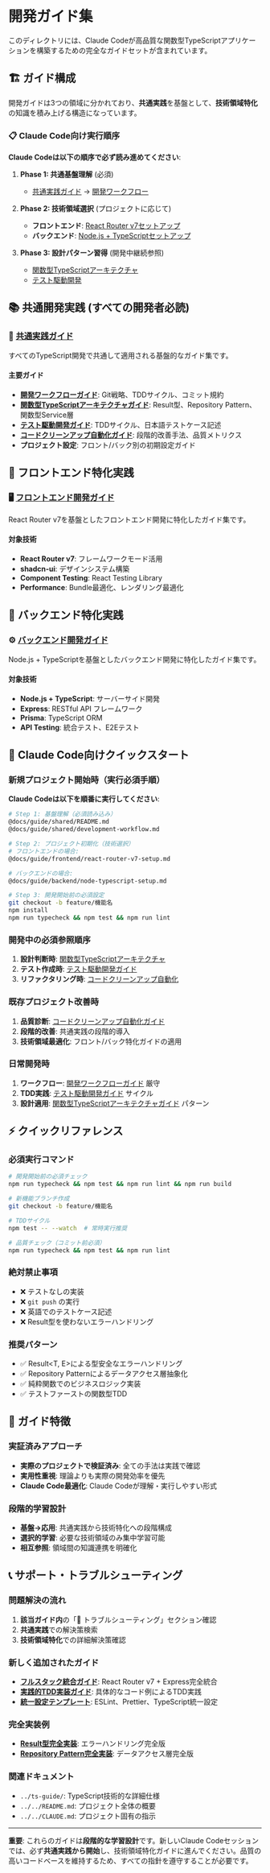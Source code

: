 # 開発ガイド集

このディレクトリには、Claude Codeが高品質な関数型TypeScriptアプリケーションを構築するための完全なガイドセットが含まれています。

## 🏗️ ガイド構成

開発ガイドは3つの領域に分かれており、**共通実践**を基盤として、**技術領域特化**の知識を積み上げる構造になっています。

### 📋 Claude Code向け実行順序

**Claude Codeは以下の順序で必ず読み進めてください**:

1. **Phase 1: 共通基盤理解** (必須)
   - [共通実践ガイド](./shared/README.md) → [開発ワークフロー](./shared/development-workflow.md)
   
2. **Phase 2: 技術領域選択** (プロジェクトに応じて)
   - **フロントエンド**: [React Router v7セットアップ](./frontend/react-router-v7-setup.md)
   - **バックエンド**: [Node.js + TypeScriptセットアップ](./backend/node-typescript-setup.md)
   
3. **Phase 3: 設計パターン習得** (開発中継続参照)
   - [関数型TypeScriptアーキテクチャ](./shared/functional-typescript-architecture.md)
   - [テスト駆動開発](./shared/test-driven-development.md)

## 📚 共通開発実践 (すべての開発者必読)

### 🚀 [共通実践ガイド](./shared/README.md)
すべてのTypeScript開発で共通して適用される基盤的なガイド集です。

#### 主要ガイド
- **[開発ワークフローガイド](./shared/development-workflow.md)**: Git戦略、TDDサイクル、コミット規約
- **[関数型TypeScriptアーキテクチャガイド](./shared/functional-typescript-architecture.md)**: Result型、Repository Pattern、関数型Service層
- **[テスト駆動開発ガイド](./shared/test-driven-development.md)**: TDDサイクル、日本語テストケース記述
- **[コードクリーンアップ自動化ガイド](./shared/cleanup-automation.md)**: 段階的改善手法、品質メトリクス
- **プロジェクト設定**: フロント/バック別の初期設定ガイド

## 🎨 フロントエンド特化実践

### 🖥️ [フロントエンド開発ガイド](./frontend/README.md)
React Router v7を基盤としたフロントエンド開発に特化したガイド集です。

#### 対象技術
- **React Router v7**: フレームワークモード活用
- **shadcn-ui**: デザインシステム構築
- **Component Testing**: React Testing Library
- **Performance**: Bundle最適化、レンダリング最適化

## 🔧 バックエンド特化実践

### ⚙️ [バックエンド開発ガイド](./backend/README.md)
Node.js + TypeScriptを基盤としたバックエンド開発に特化したガイド集です。

#### 対象技術
- **Node.js + TypeScript**: サーバーサイド開発
- **Express**: RESTful API フレームワーク
- **Prisma**: TypeScript ORM
- **API Testing**: 統合テスト、E2Eテスト

## 🎯 Claude Code向けクイックスタート

### 新規プロジェクト開始時（実行必須手順）

**Claude Codeは以下を順番に実行してください**:

```bash
# Step 1: 基盤理解（必須読み込み）
@docs/guide/shared/README.md
@docs/guide/shared/development-workflow.md

# Step 2: プロジェクト初期化（技術選択）
# フロントエンドの場合:
@docs/guide/frontend/react-router-v7-setup.md

# バックエンドの場合:
@docs/guide/backend/node-typescript-setup.md

# Step 3: 開発開始前の必須設定
git checkout -b feature/機能名
npm install
npm run typecheck && npm test && npm run lint
```

### 開発中の必須参照順序

1. **設計判断時**: [関数型TypeScriptアーキテクチャ](./shared/functional-typescript-architecture.md)
2. **テスト作成時**: [テスト駆動開発ガイド](./shared/test-driven-development.md)
3. **リファクタリング時**: [コードクリーンアップ自動化](./shared/cleanup-automation.md)

### 既存プロジェクト改善時

1. **品質診断**: [コードクリーンアップ自動化ガイド](./shared/cleanup-automation.md)
2. **段階的改善**: 共通実践の段階的導入
3. **技術領域最適化**: フロント/バック特化ガイドの適用

### 日常開発時

1. **ワークフロー**: [開発ワークフローガイド](./shared/development-workflow.md) 厳守
2. **TDD実践**: [テスト駆動開発ガイド](./shared/test-driven-development.md) サイクル
3. **設計適用**: [関数型TypeScriptアーキテクチャガイド](./shared/functional-typescript-architecture.md) パターン

## ⚡ クイックリファレンス

### 必須実行コマンド

```bash
# 開発開始前の必須チェック
npm run typecheck && npm test && npm run lint && npm run build

# 新機能ブランチ作成
git checkout -b feature/機能名

# TDDサイクル
npm test -- --watch  # 常時実行推奨

# 品質チェック（コミット前必須）
npm run typecheck && npm test && npm run lint
```

### 絶対禁止事項

- ❌ テストなしの実装
- ❌ `git push` の実行  
- ❌ 英語でのテストケース記述
- ❌ Result型を使わないエラーハンドリング

### 推奨パターン

- ✅ Result<T, E>による型安全なエラーハンドリング
- ✅ Repository Patternによるデータアクセス層抽象化
- ✅ 純粋関数でのビジネスロジック実装
- ✅ テストファーストの関数型TDD

## 🔄 ガイド特徴

### 実証済みアプローチ
- **実際のプロジェクトで検証済み**: 全ての手法は実践で確認
- **実用性重視**: 理論よりも実際の開発効率を優先
- **Claude Code最適化**: Claude Codeが理解・実行しやすい形式

### 段階的学習設計
- **基盤→応用**: 共通実践から技術特化への段階構成
- **選択的学習**: 必要な技術領域のみ集中学習可能
- **相互参照**: 領域間の知識連携を明確化

## 📞 サポート・トラブルシューティング

### 問題解決の流れ
1. **該当ガイド内**の「🚨 トラブルシューティング」セクション確認
2. **共通実践**での解決策検索
3. **技術領域特化**での詳細解決策確認

### 新しく追加されたガイド
- **[フルスタック統合ガイド](./fullstack-integration-guide.md)**: React Router v7 + Express完全統合
- **[実践的TDD実装ガイド](./practical-tdd-implementation.md)**: 具体的なコード例によるTDD実践
- **[統一設定テンプレート](./shared/templates/README.md)**: ESLint、Prettier、TypeScript統一設定

### 完全実装例
- **[Result型完全実装](./shared/templates/implementations/result.ts)**: エラーハンドリング完全版
- **[Repository Pattern完全実装](./shared/templates/implementations/repository-pattern.ts)**: データアクセス層完全版

### 関連ドキュメント
- `../ts-guide/`: TypeScript技術的な詳細仕様
- `../../README.md`: プロジェクト全体の概要
- `../../CLAUDE.md`: プロジェクト固有の指示

---

**重要**: これらのガイドは**段階的な学習設計**です。新しいClaude Codeセッションでは、必ず**共通実践から開始**し、技術領域特化ガイドに進んでください。品質の高いコードベースを維持するため、すべての指針を遵守することが必要です。